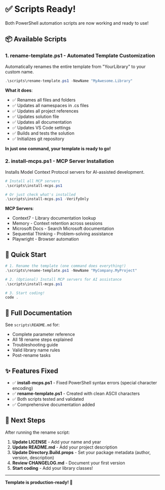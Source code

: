 # ✅ Scripts Ready!

Both PowerShell automation scripts are now working and ready to use!

## 📦 Available Scripts

### 1. **rename-template.ps1** - Automated Template Customization

Automatically renames the entire template from "YourLibrary" to your custom name.

```powershell
.\scripts\rename-template.ps1 -NewName "MyAwesome.Library"
```

**What it does**:
- ✅ Renames all files and folders
- ✅ Updates all namespaces in .cs files
- ✅ Updates all project references
- ✅ Updates solution file
- ✅ Updates all documentation
- ✅ Updates VS Code settings
- ✅ Builds and tests the solution
- ✅ Initializes git repository

**In just one command, your template is ready to go!**

### 2. **install-mcps.ps1** - MCP Server Installation

Installs Model Context Protocol servers for AI-assisted development.

```powershell
# Install all MCP servers
.\scripts\install-mcps.ps1

# Or just check what's installed
.\scripts\install-mcps.ps1 -VerifyOnly
```

**MCP Servers**:
- Context7 - Library documentation lookup
- Memory - Context retention across sessions
- Microsoft Docs - Search Microsoft documentation
- Sequential Thinking - Problem-solving assistance
- Playwright - Browser automation

## 🚀 Quick Start

```powershell
# 1. Rename the template (one command does everything!)
.\scripts\rename-template.ps1 -NewName "MyCompany.MyProject"

# 2. (Optional) Install MCP servers for AI assistance
.\scripts\install-mcps.ps1

# 3. Start coding!
code .
```

## 📖 Full Documentation

See `scripts\README.md` for:
- Complete parameter reference
- All 18 rename steps explained
- Troubleshooting guide
- Valid library name rules
- Post-rename tasks

## ✨ Features Fixed

- ✅ **install-mcps.ps1** - Fixed PowerShell syntax errors (special character encoding)
- ✅ **rename-template.ps1** - Created with clean ASCII characters
- ✅ Both scripts tested and validated
- ✅ Comprehensive documentation added

## 🎯 Next Steps

After running the rename script:

1. **Update LICENSE** - Add your name and year
2. **Update README.md** - Add your project description
3. **Update Directory.Build.props** - Set your package metadata (author, version, description)
4. **Review CHANGELOG.md** - Document your first version
5. **Start coding** - Add your library classes!

---

**Template is production-ready! 🎉**

